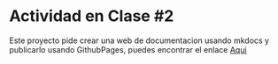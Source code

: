 # Actividad en Clase #2
Este proyecto pide crear una web de documentacion usando mkdocs y publicarlo usando GithubPages, puedes encontrar el enlace 
[Aqui](https://ciguox.github.io/Documentacion_Proyecto "Esto te lleva a mi Github.io 😀")